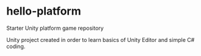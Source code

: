 # hello-platform
Starter Unity platform game repository

Unity project created in order to learn basics of Unity Editor and simple C# coding.
